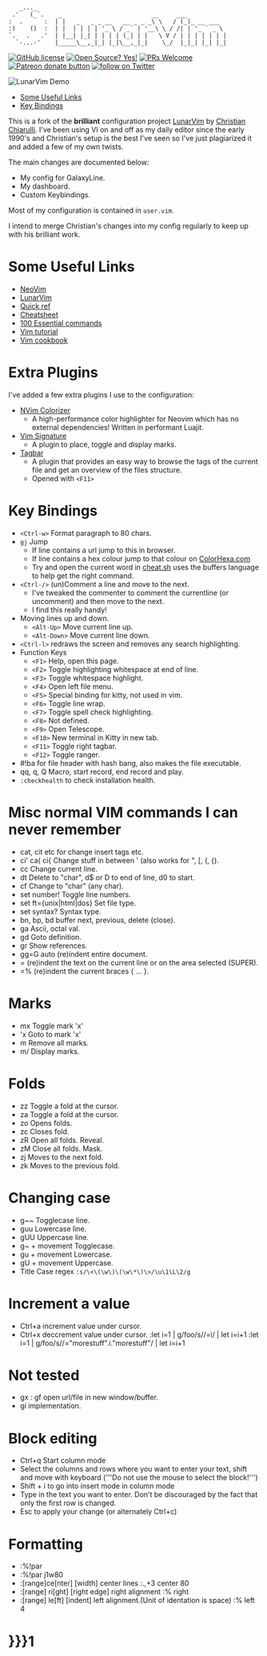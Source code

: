 ```
   _..._
 .'   (_`.    _                         __     ___
:  .      :  | |   _   _ _ __   __ _ _ _\ \   / (_)_ __ ___
:)    ()  :  | |  | | | | '_ \ / _` | '__\ \ / /| | '_ ` _ \
`.   .   .'  | |__| |_| | | | | (_| | |   \ V / | | | | | | |
  `-...-'    |_____\__,_|_| |_|\__,_|_|    \_/  |_|_| |_| |_|
```

<!-- Christian Information -->
<!-- {{{1 -->
[![GitHub license](https://img.shields.io/github/license/ChristianChiarulli/LunarVim)](https://github.com/ChristianChiarulli/LunarVim/blob/master/LICENSE)
[![Open Source? Yes!](https://badgen.net/badge/Open%20Source%20%3F/Yes%21/blue?icon=github)](https://github.com/ChristianChiarulli/lunarvim)
[![PRs Welcome](https://img.shields.io/badge/PRs-welcome-brightgreen.svg?style=flat-square)](http://makeapullrequest.com)
<a href="https://patreon.com/chrisatmachine" title="Donate to this project using Patreon"><img src="https://img.shields.io/badge/patreon-donate-yellow.svg" alt="Patreon donate button" /></a>
<a href="https://twitter.com/intent/follow?screen_name=chrisatmachine"><img src="https://img.shields.io/twitter/follow/chrisatmachine?style=social&logo=twitter" alt="follow on Twitter"></a>
<!-- }}}1 -->

<!-- Main Image -->
<!-- {{{1 -->
![LunarVim Demo](./utils/media/demo.png)
<!-- }}}1 -->

<!-- Table Of Contents -->
<!-- {{{1 -->
- [Some Useful Links](#some-useful-links)
- [Key Bindings](#key-bindings)
<!-- }}}1 -->

<!-- Introduction -->
<!-- {{{1 -->

This is a fork of the **brilliant** configuration project
[LunarVim](https://github.com/ChristianChiarulli/LunarVim) by [Christian
Chiarulli](https://twitter.com/intent/follow?screen_name=chrisatmachine).
I've been using VI on and off as my daily editor since the early 1990's and
Christian's setup is the best I've seen so I've just plagiarized it and added a
few of my own twists.

The main changes are documented below:

- My config for GalaxyLine.
- My dashboard.
- Custom Keybindings.

Most of my configuration is contained in ```user.vim```.

I intend to merge Christian's changes into my config regularly to keep up with
his brilliant work.

<!-- }}}1 -->

# Some Useful Links
  <!-- {{{1 -->
- [NeoVim](https://neovim.io)
- [LunarVim](https://github.com/ChristianChiarulli/LunarVim)
- [Quick ref](http://tnerual.eriogerg.free.fr/vimqrc.html)
- [Cheatsheet](https://paulgorman.org/technical/vim.html)
- [100 Essential commands](https://catswhocode.com/vim-commands/)
- [Vim tutorial](https://www.openvim.com/)
- [Vim cookbook](http://www.oualline.com/vim-cook.html)
<!-- }}}1 -->

# Extra Plugins
<!-- {{{1 -->
I've added a few extra plugins I use to the configuration:

- [NVim Colorizer](https://github.com/norcalli/nvim-colorizer.lua)
  - A high-performance color highlighter for Neovim which has no external dependencies! Written in performant Luajit.
- [Vim Signature](https://github.com/kshenoy/vim-signature)
  - A plugin to place, toggle and display marks.
- [Tagbar](https://github.com/preservim/tagbar)
  - A plugin that provides an easy way to browse the tags of the current file and get an overview of the files structure.
  - Opened with ```<F11>```
<!-- }}}1 -->

# Key Bindings
<!-- {{{1 -->
- ```<Ctrl-w>``` Format paragraph to 80 chars.
- ```gj``` Jump
  - If line contains a url jump to this in browser.
  - If line contains a hex colour jump to that colour on [ColorHexa.com](https://www.colorhexa.com)
  - Try and open the current word in [cheat.sh](https://cheat.sh) uses the buffers language to help get the right command.
- ```<Ctrl-/>``` (un)Comment a line and move to the next.
  - I've tweaked the commenter to comment the currentline (or uncomment) and then move to the next.
  - I find this really handy!
- Moving lines up and down.
  - ```<Alt-Up>``` Move current line up.
  - ```<Alt-Down>``` Move current line down.
- ```<Ctrl-l>``` redraws the screen and removes any search highlighting.
- Function Keys
  - ```<F1>``` Help, open this page.
  - ```<F2>``` Toggle highlighting whitespace at end of line.
  - ```<F3>``` Toggle whitespace highlight.
  - ```<F4>``` Open left file menu.
  - ```<F5>``` Special binding for kitty, not used in vim.
  - ```<F6>``` Toggle line wrap.
  - ```<F7>``` Toggle spell check highlighting.
  - ```<F8>``` Not defined.
  - ```<F9>``` Open Telescope.
  - ```<F10>``` New terminal in Kitty in new tab.
  - ```<F11>``` Toggle right tagbar.
  - ```<F12>``` Toggle ranger.
- #!ba for file header with hash bang, also makes the file executable.
- qq, q, Q Macro, start record, end record and play.
- ```:checkhealth``` to check installation health.
<!-- }}}1 -->

# Misc normal VIM commands I can never remember
<!-- {{{1 -->
- cat, cit etc for change insert tags etc.
- ci' ca( ci{ Change stuff in between ' (also works for ", [, (, {).
- cc Change current line.
- dt<char> Delete to "char", d\$ or D to end of line, d0 to start.
- cf<char> Change to "char" (any char).
- set number! Toggle line numbers.
- set ft={unix|html|dos} Set file type.
- set syntax? Syntax type.
- bn, bp, bd buffer next, previous, delete (close).
- ga Ascii, octal val.
- gd Goto definition.
- gr Show references.
- gg=G auto (re)indent entire document.
- = (re)indent the text on the current line or on the area selected (SUPER).
- =% (re)indent the current braces { ... }.
<!-- }}}1 -->

# Marks
  <!-- {{{1 -->
- mx Toggle mark 'x'
- 'x Goto to mark 'x'
- m<space> Remove all marks.
- m/ Display marks.
<!-- }}}1 -->

# Folds
  <!-- {{{1 -->
- zz Toggle a fold at the cursor.
- za Toggle a fold at the cursor.
- zo Opens folds.
- zc Closes fold.
- zR Open all folds. Reveal.
- zM Close all folds. Mask.
- zj Moves to the next fold.
- zk Moves to the previous fold.
<!-- }}}1 -->

# Changing case
  <!-- {{{1 -->
- g\~\~ Togglecase line.
- guu Lowercase line.
- gUU Uppercase line.
- g~ + movement Togglecase.
- gu + movement Lowercase.
- gU + movement Uppercase.
- Title Case regex ```:s/\<\(\w\)\(\w\*\)\>/\u\1\L\2/g```
<!-- }}}1 -->

# Increment a value
<!-- {{{12 -->
- Ctrl+a increment value under cursor.
- Ctrl+x deccrement value under cursor.
:let i=1 | g/foo/s//\=i/ | let i=i+1
:let i=1 | g/foo/s//\="morestuff".i."morestuff"/ | let i=i+1
<!-- }}}1 -->

# Not tested
<!-- {{{1 -->
- gx : gf open url/file in new window/buffer.
- gi implementation.
<!-- }}}1 -->

# Block editing
<!-- {{{1 -->
- Ctrl+q Start column mode
- Select the columns and rows where you want to enter your text, shift and move with keyboard ('''Do not use the mouse to select the block!''')
- Shift + i to go into insert mode in column mode
- Type in the text you want to enter. Don't be discouraged by the fact that only the first row is changed.
- Esc to apply your change (or alternately Ctrl+c)
<!-- }}}1 -->

# Formatting
<!-- {{{1 -->
- :%!par
- :%!par j1w80
- :[range]ce[nter] [width] center lines :.,+3 center 80
- :[range] ri[ght] [right edge] right alignment :% right
- :[range] le[ft] [indent] left alignment.(Unit of identation is space) :% left 4
# }}}1
<!-- }}}1 -->

